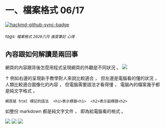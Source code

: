 # 一、檔案格式 06/17

[![hackmd-github-sync-badge](https://hackmd.io/44yu513YRZCJwlwM2sflRA/badge)](https://hackmd.io/44yu513YRZCJwlwM2sflRA)

###### tags: `檔案格式`  `2020六月`  `進度筆記`  `心得`

## 內容跟如何解讀是兩回事
網頁的內容跟背後怎麼用程式呈現網頁的外觀是不同狀況 。
![](https://i.imgur.com/Gq055Vc.png)  

↑ 例如右邊的呈現新手教學對人來說比較適合 ，
但左邊是電腦看的懂的狀況 ， 人類比較適合圖像化的內容  ， 但電腦需要語法才看得懂 ， 電腦內的檔案幾乎都是純文字格式 。        
        
    網頁是 html 標記的語法  <h1>表示標題<h1>  <h2>表示副標題<h2>
         
        
如整份 markdown 都是純文字文件 ， 即為給電腦看的格式 。  
        
        
[![](http://img.shields.io/static/v1?label=SlackMe&message=JhenYu&?style=for-the-badge&logo=appveyor=Slack&color=0095FF)](https://lidemy.slack.com/app_redirect?channel=U014VGFNE6S)
[![](http://img.shields.io/static/v1?label=Linkedin&message=JhenYu&?style=for-the-badge&logo=appveyor=Slack&color=00BFFF)](www.linkedin.com/in/jhen-yu-shih-082b29129)
[![](http://img.shields.io/static/v1?label=→@ＩＧ&message=JhenYu&?style=for-the-badge&logo=appveyor=Slack&color=FF004C)](https://www.instagram.com/haku2zas/?hl=zh-tw)

